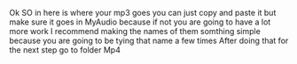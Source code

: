 Ok SO in here is where your mp3 goes you can just copy and paste it but make sure it goes in MyAudio because if not you are going to have a lot more work I recommend making the names of them somthing simple because you are going to be tying that name a few times
 After doing that for the next step go to folder Mp4

